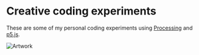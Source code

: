 # Creative coding experiments

These are some of my personal coding experiments using [Processing](https://processing.org/) and [p5.js](https://p5js.org/).

![Artwork](https://github.com/DanielBrito/creative-coding-experiments/blob/master/CodingExperiments/creative-coding-experiment.gif)
